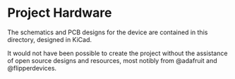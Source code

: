 # Project Hardware

The schematics and PCB designs for the device are contained in this directory, designed in KiCad.

It would not have been possible to create the project without the assistance of open source designs and resources, most notibly from @adafruit and @flipperdevices.
